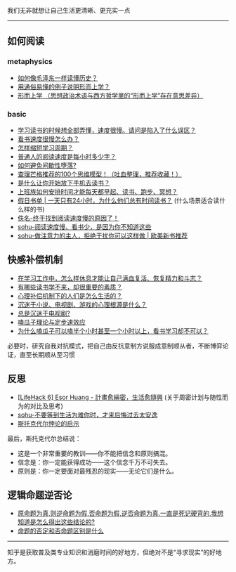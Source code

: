 我们无非就想让自己生活更清晰、更充实一点

---


## 如何阅读

### metaphysics

* [如何像毛泽东一样读懂历史？](https://www.ershicimi.com/p/0bf9eaa9aff4502e5e221fb189385e59)
* [用通俗易懂的例子说明形而上学？](https://www.zhihu.com/question/62510150)
* [形而上学 （思想政治术语与西方哲学里的“形而上学”存在意思差异）](https://baike.baidu.com/item/%E5%BD%A2%E8%80%8C%E4%B8%8A%E5%AD%A6/24609368)

### basic

* [学习读书的时候想全部弄懂，速度很慢。请问是陷入了什么误区？](https://www.zhihu.com/question/30438569)
* [看书速度很慢怎么办？](https://www.zhihu.com/question/21098453)
* [怎样缩短学习周期？](https://www.zhihu.com/question/28346593)
* [普通人的阅读速度是每小时多少字？](https://www.zhihu.com/question/20327487)
* [如何避免间歇性堕落?](https://www.zhihu.com/question/388686475/answer/1226820130)
* [查理芒格推荐的100个思维模型！（吐血整理，推荐收藏！）](https://zhuanlan.zhihu.com/p/88395113)
* [是什么让你开始放下手机去读书？](https://www.zhihu.com/question/303137880/answer/737715741)
* [上班族如何安排时间才能每天都早起、读书、跑步、冥想？](https://www.zhihu.com/question/28042735/answer/75661653)
* [假日书单 | 一天只有24小时，为什么他们总有时间读书？](http://www.voicer.me/archives/74470) (什么场景适合读什么样的书)
* [佚名-终于找到阅读速度慢的原因了！](yiboyingyu.com/article/117.html)
* [sohu-阅读速度慢、看书少，是因为你不知道这些 ](https://www.sohu.com/a/123288573_507568)
* [sohu-做注意力的主人，拒绝干扰你可以这样做 | 欧美新书推荐 ](https://www.sohu.com/a/353916558_268656?qq-pf-to=pcqq.group)


## 快感补偿机制

* [在学习工作中，怎么样休息才能让自己满血复活、恢复精力和斗志？ ](https://www.sohu.com/a/359352030_120113465)
* [有哪些读书学不来，却很重要的素质？](https://www.zhihu.com/question/28626263/answer/186872277)
* [心理补偿机制下的人们是怎么生活的？](http://www.zhiwiki.com/index.php/2019/09/09/psychological-compensation-mechanism/)
* [沉迷于小说、电视剧、游戏的心理根源是什么？](https://zhuanlan.zhihu.com/p/76256418)
* [总是沉迷于电视剧?](https://www.xinli001.com/qa/100071065)
* [嗑瓜子理论与定步速效应](https://liushun.help/blog/2018/10/21/%E5%97%91%E7%93%9C%E5%AD%90%E7%90%86%E8%AE%BA%E4%B8%8E%E5%AE%9A%E6%AD%A5%E9%80%9F%E6%95%88%E5%BA%94/)
* [为什么嗑瓜子可以嗑半个小时甚至一个小时以上，看书学习却不可以？](https://www.zhihu.com/question/28184567)

必要时，研究自我对抗模式，把自己由反抗意制方说服成意制顺从者，不断博弈论证，直至长期顺从至习惯


## 反思

* [[LifeHack 6] Esor Huang - 計畫愈縝密，生活愈隨興](https://www.playpcesor.com/2016/03/lifehack-6.html) (关于周密计划与随性而为的对比及思考)
* [sohu-不要等到生活为难你时，才来后悔过去太安逸](https://www.sohu.com/a/407687055_188950)
* [斯托克代尔悖论的启示](https://www.jianshu.com/p/005d8e001518)

最后，斯托克代尔总结说：

* 这是一个非常重要的教训——你不能把信念和原则搞混。
* 信念是：你一定能获得成功——这个信念千万不可失去。
* 原则是：你一定要面对最残忍的现实——无论它们是什么。


## 逻辑命题逆否论

* [原命题为真,则逆命题为假,否命题为假,逆否命题为真.一直是死记硬背的,我想知道是怎么得出这些结论的?](https://www.zybang.com/question/47cf17c9b6288f550aa9f199a7d74797.html)
* [命题的否定和否命题区别是什么](https://zhidao.baidu.com/question/1113220468043090099.html)

---
知乎是获取普及类专业知识和消磨时间的好地方，但绝对不是“寻求现实”的好地方。


